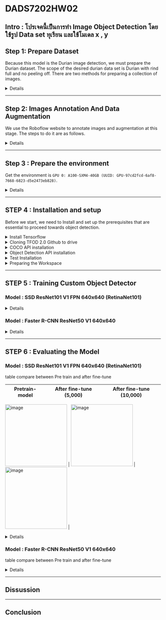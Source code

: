 # DADS7202HW02

## Intro : โปรเจคนี้เป็นการทำ Image Object Detection โดยใช้รูป Data set ทุเรียน และใช้โมเดล x , y 

## **Step 1: Prepare Dataset**  
Because this model is the Durian image detection, we must prepare the Durian dataset. The scope of the desired durian data set is Durian with rind full and no peeling off. There are two methods for preparing a collection of images.

<details>
<summary>Details</summary>

- Scraping durian images from Google Images using the library, which will search for images based on the keywords "Durian" from Google and download them. Then the searchable image will be automatically divided into train and test folders with class folders.

<img width="500" alt="image" src="https://user-images.githubusercontent.com/97492504/196753569-3b3b3ad7-00d2-4f16-aaa9-b82ed28d3b76.png">

```python
import os
import shutil
import copy
import time

import cv2
from google.colab.patches import cv2_imshow
from PIL import Image

from skimage import io
import requests
from google_images_download import google_images_download

import numpy as np
import torch
from torch import nn
import torch.optim as optim
from torch.optim import lr_scheduler
from torchvision import datasets, models, transforms

import matplotlib.pyplot as plt
```

```python
!pip install git+https://github.com/Joeclinton1/google-images-download.git
```

```python
def collect_data(query, number = 50, train_ratio=0.7) :
  # Remove spaces
  query = query.replace(' ','')
  classes = query.split(',')
  
  # Search and download images from google.
  response = google_images_download.googleimagesdownload()
  arguments = {'keywords' : query, 
              'limit' : number, 
              'silent_mode' : True,
              'format' : 'jpg',
              'output_directory' : 'data'}
  paths = response.download(arguments)

  # Create a folder to divide between training set and test set.
  if not os.path.isdir('data/train') :
    os.mkdir('data/train')
  if not os.path.isdir('data/test') :
    os.mkdir('data/test')
  for x in classes :
    if not os.path.isdir('data/train/'+x) :
      os.mkdir('data/train/'+x)
  
  # To divide between training set and test set.
  n_train = int(train_ratio*number)
  for x in classes :
    files = os.listdir('data/' + x)
    for i in range(n_train) :
      shutil.move('data/' + x + '/' + files[i], 'data/train/' + x + '/')
    shutil.move('data/' + x, 'data/test/')
  
  print('Complete')
```

- Download Durian images from the internet.  
Once the Durian image data set from both methods has been obtained, select the images to be used in Annotate.  

- Prepare the images you want to use in the folder.

   <img width="500" alt="image" src="https://user-images.githubusercontent.com/97492504/196252482-65f86535-9a44-4862-95d2-8c8587fb10bb.png">

</details>

---

## **Step 2: Images Annotation And Data Augmentation**
We use the Roboflow website to annotate images and augmentation at this stage. The steps to do it are as follows.

<details>
<summary>Details</summary>

- From the folder you have prepared.

<img width="500" alt="image" src="https://user-images.githubusercontent.com/97492504/196252482-65f86535-9a44-4862-95d2-8c8587fb10bb.png">

- Go to the [Roboflow](https://roboflow.com/) website.
- Sign up for a new account then sign in.
- Create new project and select project type as object detection.

   <img width="500" alt="image" src="https://user-images.githubusercontent.com/97492504/196253940-498d7780-cbde-4fd4-855c-c44ff6b354d8.png">

- Upload image to project.

   <img width="500" alt="image" src="https://user-images.githubusercontent.com/97492504/196254333-26f139ce-e1d9-47d9-a04f-bde69b2a242d.png">

- Finishing upload.

   <img width="500" alt="image" src="https://user-images.githubusercontent.com/97492504/196255979-447657ef-52f8-415e-91e5-7a3bca21078a.png">

- Annotate images.
  - Click on the image to annotate, then drag a frame around the object's area and classify it.
  - Go to the next image and repeat previous step to all images.
  
   <img width="500" alt="image" src="https://user-images.githubusercontent.com/97492504/196256383-e0a00bc0-78f0-4293-bd19-f2fbfc39ee3a.png">

- Add images to dataset.
  - Click the **Add n images to Dataset** at the top right of the website.
  - Choose the method adjust required value, then click add images.
 
   <img width="500" alt="image" src="https://user-images.githubusercontent.com/97492504/196257692-58a054ec-7793-4116-879d-3d38a442be8d.png">

- Generate new version of dataset.
  - Click the generate button at the bottom left of the screen.
  - In Section 3.Preprocessing Can be used to resize the image, and in Section 4. It can be used to do Augmentation and then generate a new dataset immediately in Section 5.

   <img width="500" alt="image" src="https://user-images.githubusercontent.com/97492504/196258333-54abf1fe-a431-4845-b135-143d18e7ffd9.png">

- Export dataset.

   <img width="500" alt="image" src="https://user-images.githubusercontent.com/97492504/196258535-d99d1a9b-ecd7-42d6-8611-cdca47147589.png">

</details>

---


## **Step 3 :  Prepare the environment**

Get the environment is `GPU 0: A100-SXM4-40GB (UUID: GPU-97cd2fcd-6af8-7668-6823-d5e2473eb828)`.

<details>
<summary>Details</summary>

```python
!nvidia-smi -L
```

<img width="500" alt="image" src="https://user-images.githubusercontent.com/97492504/196757909-82128152-46e5-468e-829f-0052efdabeef.png">

```python
import sys
print( f"Python {sys.version}\n" )

import numpy as np
print( f"NumPy {np.__version__}\n" )

import matplotlib.pyplot as plt
%matplotlib inline

import tensorflow as tf
print( f"TensorFlow {tf.__version__}" )
print( f"tf.keras.backend.image_data_format() = {tf.keras.backend.image_data_format()}" )

# Count the number of GPUs as detected by tensorflow
gpus = tf.config.list_physical_devices('GPU')
print( f"TensorFlow detected { len(gpus) } GPU(s):" )
for i, gpu in enumerate(gpus):
  print( f".... GPU No. {i}: Name = {gpu.name} , Type = {gpu.device_type}" )
```

<img width="500" alt="image" src="https://user-images.githubusercontent.com/97492504/196757486-ae014929-9763-456f-8d1d-90cfb5cbabaa.png">

</details>

---

## **STEP 4 : Installation and setup**  
Before we start, we need to Install and set up the prerequisites that are essential to proceed towards object detection.  

<details>
<summary>Install Tensorflow</summary>

```python
!pip install tensorflow-gpu
```
---output---

```python
import tensorflow as tf
print(tf.__version__)
```
---output---

</details>

<details>
<summary>Cloning TFOD 2.0 Github to drive</summary>

- Mounting Google Drive.

```python
from google.colab import drive
drive.mount('/content/drive')
```
---output---

- Go to the folder symbol on the left side of the screen.
- Create the folder you want to clone the repository into.

<img width="500" alt="image" src="https://user-images.githubusercontent.com/97492504/196510070-ba902de7-9c4b-4f42-9003-ae7fefddeedf.png">

- Change directory to your folder.

```python
cd /content/drive/MyDrive/DADS7202
```
---output---

```python
!git clone https://github.com/tensorflow/models.git
```
---output---

- Cloning Tensorflow github repository.
- In the created folder, you will see a new folder.

<img width="500" alt="image" src="https://user-images.githubusercontent.com/97492504/196510281-b8e23663-5209-4b88-957e-5438d5b4bbab.png">

- In the **models folder**, go to **research** folder, then go to the **object_detection** folder and download files **export_tflite_graph_tf2.py**, **exporter_main_v2.py** and **model_main_tf2.py**

<img width="500" alt="image" src="https://user-images.githubusercontent.com/97492504/196510913-9edc9d28-423c-4e76-ae88-cc794618cd15.png">

</details>

<details>
<summary>COCO API installation</summary>

- Change directory to **research** folder.

```python
cd /content/drive/MyDrive/DADS7202/models/research
```
---output---

- Install COCO API.

```python
!protoc object_detection/protos/*.proto --python_out=.
```
```python
!git clone https://github.com/cocodataset/cocoapi.git
```
---output---
```python
cd cocoapi/PythonAPI
```
---output---
```python
!make
```
---output---
```python
cp -r pycocotools /content/drive/MyDrive/DADS7202/models/research
```

</details>

<details>
<summary>Object Detection API installation</summary>

- Back to **research** folder.

```python
cd /content/drive/MyDrive/DADS7202/models/research
```
---output---

- Installing the object detection package.

```python
cp object_detection/packages/tf2/setup.py .
```
> #python -m pip install --use-feature=2020-resolver .  
```python
!python -m pip install .
```
---output---

</details>

<details>
<summary>Test Installation</summary>

```python
!python object_detection/builders/model_builder_tf2_test.py
```
---output---

</details>

<details>
<summary>Preparing the Workspace</summary>
  
- In the DADS7202 folder (or other created folder in cloning TFOD github step), create a workspace folder and a subfolder, as shown below.

<img width="500" alt="image" src="https://user-images.githubusercontent.com/97492504/196512776-d4ddc051-f929-4215-b592-744c34821783.png">

- In the **annotations** folder right click + new file create **label_map.pbtxt**
  - Double click on label_map.pbtxt and edit the label.
  
  <img width="500" alt="image" src="https://user-images.githubusercontent.com/97492504/196512933-eea5a62b-1a52-45f5-b059-84c77e1fba5d.png">

  - In the **test** and **train** folders, upload the images to use train and test the model. In this work uses JPG+XML files.

  <img width="500" alt="image" src="https://user-images.githubusercontent.com/97492504/196513043-0177688f-0c77-428a-ad49-785537b3acd5.png">

  - Change directory to pre-trained-models folder.

```python
cd /content/drive/MyDrive/DADS7202/workspace/training_demo/pre-trained-models
```
---output---

</details>

---

## **STEP 5 : Training Custom Object Detector**

### **Model : SSD ResNet101 V1 FPN 640x640 (RetinaNet101)**

<details>
<summary>Details</summary>

- Download Pre-Trained Model which are listed in [TensorFlow 2 Detection Model Zoo](https://github.com/tensorflow/models/blob/master/research/object_detection/g3doc/tf2_detection_zoo.md) because in this work we try to use Pre-Train model as **SSD ResNet101 V1 FPN 640x640 (RetinaNet101)**.

```python
!wget http://download.tensorflow.org/models/object_detection/tf2/20200711/ssd_resnet101_v1_fpn_640x640_coco17_tpu-8.tar.gz
```
---output---

- Extracted our pre-trained model and The **pre-trained-model** folder should look like this.

<img width="500" alt="image" src="https://user-images.githubusercontent.com/97492504/196516271-a753f502-a217-41ec-b39a-a6ae2258592a.png">

```python
!tar -xvf ssd_resnet101_v1_fpn_640x640_coco17_tpu-8.tar.gz
```
---output---

- In the **training-demo** folder, upload the previously downloaded files **export_tflite_graph_tf2.py**, **exporter_main_v2.py** and **model_main_tf2.py**.
  - This step is for easier to call this script.
  - Able to call the script in research folder without download and re-upload step.
  
  <img width="500" alt="image" src="https://user-images.githubusercontent.com/97492504/196516574-10db4ccb-d2dd-48a7-b4a3-f62f01dc9d53.png">

- Download **partition_dataset.py** and **generate_tfrecord.py**
  - Go to [TensorFlow 2 Object Detection API tutorial](https://tensorflow-object-detection-api-tutorial.readthedocs.io/en/latest/training.html).
  - Download **Partition Dataset script**, then partition the Dataset. (In this work we skip this step because we preprocessing dataset on [Roboflow](https://roboflow.com/) already.)
  - Download **Generate TensorFlow Records script**.
  - Upload file into **training_demo** folder.
    <img width="500" alt="image" src="https://user-images.githubusercontent.com/97492504/196516987-a58c2eb9-a3a3-48eb-8617-2ab2ab39d39d.png">

- Create TensorFlow Records.
  - Change directory to **training_demo**.
  - Run **generate_tfrecord.py** script to create tensorflow records.
  - Check the train folder, test folder, label_map.pbtxt and the ourput path before running.
  
```python
cd /content/drive/MyDrive/DADS7202/workspace/training_demo
```
---output---

> Create train data:
```python
!python generate_tfrecord.py -x /content/drive/MyDrive/DADS7202/workspace/training_demo/images/train -l /content/drive/MyDrive/DADS7202/workspace/training_demo/annotations/label_map.pbtxt -o /content/drive/MyDrive/DADS7202/workspace/training_demo/annotations/train.record
```

> Create test data:
```python
!python generate_tfrecord.py -x /content/drive/MyDrive/DADS7202/workspace/training_demo/images/test -l //content/drive/MyDrive/DADS7202/workspace/training_demo/annotations/label_map.pbtxt -o /content/drive/MyDrive/DADS7202/workspace/training_demo/annotations/test.record
```
---output---

- The annotations folder should be look like this.

<img width="500" alt="image" src="https://user-images.githubusercontent.com/97492504/196517704-15e14d48-0aa9-4872-8ca0-1a3ca4df162e.png">

- In **models** folder **(inside training_demo folder)** create a new directory named **my_ssd_resnet101_v1_fpn** and download **pipeline.config** from **pre-train-models/ssd_resnet101...**, then re-upload to the newly created directory. Our **training_demo** should now look like this:

<img width="500" alt="image" src="https://user-images.githubusercontent.com/97492504/196517998-799e438a-4ee8-4836-89de-79ed5746e519.png">

- Configure the Training Pipeline.
  - Double click into pipeline.config in model/my_ssd_resnet101_v1_fpn
  - **Looking at line 3, let's change the number of different label classes.**
  - Line 6, 7 can set image resizer height and width.
  - **Line 131 to set batch size**.
  - Line 136 to set augmentation options.
  - **Line 161 change the Path to checkpoint of pre-trained model**.
  - **Line 152, 162 change number of step**.
  - **Line 167 change fine tune checkpoint type to detection**.
  - **Line 168 set it to false**.
  - **Line 172 change Path to label map file**.
  - **Line 174 change Path to training TFRecord file**.
  - **Line 182 change Path to label map file**.
  - **Line 186 change Path to testing TFRecord**.
  
<img width="500" alt="image" src="https://user-images.githubusercontent.com/97492504/196518462-62833952-1c11-4428-8d16-06d8fc907e26.png">
  
</details>

### **Model : Faster R-CNN ResNet50 V1 640x640**

<details>
<summary>Details</summary>

- Download Pre-Trained Model which are listed in [TensorFlow 2 Detection Model Zoo](https://github.com/tensorflow/models/blob/master/research/object_detection/g3doc/tf2_detection_zoo.md) because in this work we try to use Pre-Train model as **Faster R-CNN ResNet50 V1 640x640.**.

```python
!wget http://download.tensorflow.org/models/object_detection/tf2/20200711/faster_rcnn_resnet50_v1_640x640_coco17_tpu-8.tar.gz
```
---output---

- Extracted our pre-trained model and The **pre-trained-model** folder should look like this.

<img width="500" alt="image" src="https://user-images.githubusercontent.com/97492504/196734840-e66baa86-6e5f-410b-8547-95d7d3ed3b1d.png">

```
!tar -xvf faster_rcnn_resnet50_v1_640x640_coco17_tpu-8.tar.gz
```
---output---

- In the **training-demo** folder, upload the previously downloaded files **export_tflite_graph_tf2.py**, **exporter_main_v2.py** and **model_main_tf2.py** .
  - This step is for easier to call this script.
  - Able to call the script in research folder without download and re-upload step.
  
  <img width="500" alt="image" src="https://user-images.githubusercontent.com/97492504/196741775-b9f116b9-3fe3-4c4c-b2f4-5fe6e6f3f198.png">

- Download **partition_dataset.py** and **generate_tfrecord.py**
  - Go to [TensorFlow 2 Object Detection API tutorial](https://tensorflow-object-detection-api-tutorial.readthedocs.io/en/latest/training.html).
  - Download **Partition Dataset script**, then partition the dataset. (In this work we skip this step because we preprocessing dataset on [Roboflow](https://roboflow.com/) already.)
  - Download **Generate TensorFlow Records script**.
  - Upload file into **training_demo** folder.

  <img width="500" alt="image" src="https://user-images.githubusercontent.com/97492504/196742294-9c8c173a-dd8b-4c18-adea-73c72310a4e4.png">

- Create TensorFlow Records.
  - Change directory to **training_demo**.
  - Run **generate_tfrecord.py** script to create tensorflow records.
  - Check the train folder, test folder, label_map.pbtxt and the ourput path before running.
  
```
cd /content/drive/MyDrive/DADS7202/workspace/training_demo
```
---output---

> Create train data:
```
!python generate_tfrecord.py -x /content/drive/MyDrive/DADS7202/workspace/training_demo/images/train -l /content/drive/MyDrive/DADS7202/workspace/training_demo/annotations/label_map.pbtxt -o /content/drive/MyDrive/DADS7202/workspace/training_demo/annotations/train.record
```

> Create test data:
```
!python generate_tfrecord.py -x /content/drive/MyDrive/DADS7202/workspace/training_demo/images/test -l //content/drive/MyDrive/DADS7202/workspace/training_demo/annotations/label_map.pbtxt -o /content/drive/MyDrive/DADS7202/workspace/training_demo/annotations/test.record
```
---output---

- The annotations folder should be look like this.

<img width="500" alt="image" src="https://user-images.githubusercontent.com/97492504/196743145-046586bf-b85b-4aa0-b38c-3e79788437dd.png">

- In **models** folder **(inside training_demo folder)** create a new directory named **Faster_R-CNN_ResNet50_V1** and download **pipeline.config** from **pre-train-models/faster_rcnn...**, then re-upload to the newly created directory. Our **training_demo** should now look like this:

<img width="500" alt="image" src="https://user-images.githubusercontent.com/97492504/196743456-8a7b9c17-ab62-4530-99ed-ca8c8b1c6305.png">

- Configure the Training Pipeline.
  - Double click into pipeline.config in **models/Faster_R-CNN_ResNet50_V1**
  - **Looking at line 10, let's change the number of different label classes.**
  - Line 13,14 can set image resizer height and width.
  - **Line 93 to set batch size.**
  - **Line 97,103 change number of step.**
  - **Line 113 change the Path to checkpoint of pre-trained model.**
  - **Line 114 change fine tune checkpoint type to detection.**
  - **Line 122 set it to false.**
  - **Line 126 change Path to label map file.**
  - **Line 128 change Path to training TFRecord file.**
  - **Line 139 change Path to label map file.**
  - **Line 143 change Path to testing TFRecord.**

  <img width="500" alt="image" src="https://user-images.githubusercontent.com/97492504/196743916-572614fa-9738-44c4-967c-64cac14cab6d.png">

</details>

---

## **STEP 6 :  Evaluating the Model**

### **Model : SSD ResNet101 V1 FPN 640x640 (RetinaNet101)**

table compare between Pre train and after fine-tune

Pretrain-model | After fine-tune (5,000) | After fine-tune (10,000) | 
------------ | ------------- | ------------- | 

  <img width="200" alt="image" src="https://user-images.githubusercontent.com/97492504/196775870-5b79146d-4855-4168-883d-4bbf7299c1e6.png"> | <img width="200" alt="image" src="https://user-images.githubusercontent.com/97492504/196775742-90f63f52-2c97-49c3-915e-30fdd06c9499.png"> | <img width="200" alt="image" src="https://user-images.githubusercontent.com/97492504/196776002-cdeea952-f333-4bf3-894c-2c5c2376b89d.png"> | 


<details>
<summary>Details</summary>
  
## **Evaluating the Model**

1. Set metric type.

```python
from object_detection.protos import eval_pb2
eval_config = eval_pb2.EvalConfig()
eval_config.metrics_set.extend(['coco_detection_metrics'])
```

2. Change directory to training_demo.

```python
cd /content/drive/MyDrive/DADS7202/workspace/training_demo
```

3. Model evaluate using Tensorboard.

```python
!python model_main_tf2.py --model_dir=/content/drive/MyDrive/DADS7202/workspace/training_demo/models/my_ssd_resnet101_v1_fpn --pipeline_config_path=/content/drive/MyDrive/DADS7202/workspace/training_demo/models/my_ssd_resnet101_v1_fpn/pipeline.config --checkpoint_dir=/content/drive/MyDrive/DADS7202/workspace/training_demo/models/my_ssd_resnet101_v1_fpn
```
---output---

```
%load_ext tensorboard
%tensorboard --logdir=/content/drive/MyDrive/DADS7202/workspace/training_demo/models/my_ssd_resnet101_v1_fpn
```
---output---

## **Inferencing Trained Models.**

1. In exported-models folder create my_model folder.
2. Export the model to */content/drive/MyDrive/DADS7202/workspace/training_demo/exported-models/my_model*

```python
!python exporter_main_v2.py --input_type image_tensor --pipeline_config_path /content/drive/MyDrive/DADS7202/workspace/training_demo/models/my_ssd_resnet101_v1_fpn/pipeline.config --trained_checkpoint_dir /content/drive/MyDrive/DADS7202/workspace/training_demo/models/my_ssd_resnet101_v1_fpn --output_directory /content/drive/MyDrive/DADS7202/workspace/training_demo/exported-models/my_model
```
---output---
  
3. Inferencing trained model.

```python

import os
os.environ['TF_CPP_MIN_LOG_LEVEL'] = '2'    # Suppress TensorFlow logging (1)
import pathlib
import tensorflow as tf
import cv2
import argparse
from google.colab.patches import cv2_imshow

# Enable GPU dynamic memory allocation
gpus = tf.config.experimental.list_physical_devices('GPU')
for gpu in gpus:
    tf.config.experimental.set_memory_growth(gpu, True)

# PROVIDE PATH TO IMAGE DIRECTORY
IMAGE_PATHS = '/content/drive/MyDrive/DADS7202/workspace/training_demo/images/test/1_jpg.rf.24fda645c9751b1f97ca006a4c164020.jpg'

# PROVIDE PATH TO MODEL DIRECTORY
PATH_TO_MODEL_DIR = '/content/drive/MyDrive/DADS7202/workspace/training_demo/pre-trained-models/ssd_resnet101_v1_fpn_640x640_coco17_tpu-8'

# PROVIDE PATH TO LABEL MAP
PATH_TO_LABELS = '/content/drive/MyDrive/DADS7202/workspace/training_demo/annotations/label_map.pbtxt'

# PROVIDE THE MINIMUM CONFIDENCE THRESHOLD
MIN_CONF_THRESH = float(0.60)

# LOAD THE MODEL

import time
from object_detection.utils import label_map_util
from object_detection.utils import visualization_utils as viz_utils

PATH_TO_SAVED_MODEL = PATH_TO_MODEL_DIR + "/saved_model"

print('Loading model...', end='')
start_time = time.time()

# LOAD SAVED MODEL AND BUILD DETECTION FUNCTION
detect_fn = tf.saved_model.load(PATH_TO_SAVED_MODEL)

end_time = time.time()
elapsed_time = end_time - start_time
print('Done! Took {} seconds'.format(elapsed_time))

# LOAD LABEL MAP DATA FOR PLOTTING

category_index = label_map_util.create_category_index_from_labelmap(PATH_TO_LABELS,
                                                                    use_display_name=True)

import numpy as np
from PIL import Image
import matplotlib.pyplot as plt
import warnings
warnings.filterwarnings('ignore')   # Suppress Matplotlib warnings

def load_image_into_numpy_array(path):
    """Load an image from file into a numpy array.
    Puts image into numpy array to feed into tensorflow graph.
    Note that by convention we put it into a numpy array with shape
    (height, width, channels), where channels=3 for RGB.
    Args:
      path: the file path to the image
    Returns:
      uint8 numpy array with shape (img_height, img_width, 3)
    """
    return np.array(Image.open(path))




print('Running inference for {}... '.format(IMAGE_PATHS), end='')

image = cv2.imread(IMAGE_PATHS)
image_rgb = cv2.cvtColor(image, cv2.COLOR_BGR2RGB)
image_expanded = np.expand_dims(image_rgb, axis=0)

# The input needs to be a tensor, convert it using `tf.convert_to_tensor`.
input_tensor = tf.convert_to_tensor(image)
# The model expects a batch of images, so add an axis with `tf.newaxis`.
input_tensor = input_tensor[tf.newaxis, ...]

# input_tensor = np.expand_dims(image_np, 0)
detections = detect_fn(input_tensor)

# All outputs are batches tensors.
# Convert to numpy arrays, and take index [0] to remove the batch dimension.
# We're only interested in the first num_detections.
num_detections = int(detections.pop('num_detections'))
detections = {key: value[0, :num_detections].numpy()
               for key, value in detections.items()}
detections['num_detections'] = num_detections

# detection_classes should be ints.
detections['detection_classes'] = detections['detection_classes'].astype(np.int64)

image_with_detections = image.copy()

# SET MIN_SCORE_THRESH BASED ON YOU MINIMUM THRESHOLD FOR DETECTIONS
viz_utils.visualize_boxes_and_labels_on_image_array(
      image_with_detections,
      detections['detection_boxes'],
      detections['detection_classes'],
      detections['detection_scores'],
      category_index,
      use_normalized_coordinates=True,
      max_boxes_to_draw=200,
      min_score_thresh=0.6,
      agnostic_mode=False)

print('Done')
# DISPLAYS OUTPUT IMAGE
cv2_imshow(image_with_detections)
# CLOSES WINDOW ONCE KEY IS PRESSED
```

> <b>Pretrain-model SSD_resnet101_v1_fpn without training.</b>
  
`
Loading model...Done! Took 39.04430317878723 seconds
Running inference for /content/drive/MyDrive/DADS7202/workspace/training_demo/images/test/1_jpg.rf.24fda645c9751b1f97ca006a4c164020.jpg... Done
`
  
<img width="500" alt="image" src="https://user-images.githubusercontent.com/97492504/196521072-a133a268-62ad-418a-8372-93456b26da4d.png">

```python

import os
os.environ['TF_CPP_MIN_LOG_LEVEL'] = '2'    # Suppress TensorFlow logging (1)
import pathlib
import tensorflow as tf
import cv2
import argparse
from google.colab.patches import cv2_imshow

# Enable GPU dynamic memory allocation
gpus = tf.config.experimental.list_physical_devices('GPU')
for gpu in gpus:
    tf.config.experimental.set_memory_growth(gpu, True)

# PROVIDE PATH TO IMAGE DIRECTORY
IMAGE_PATHS = '/content/drive/MyDrive/DADS7202/workspace/training_demo/images/test/1_jpg.rf.24fda645c9751b1f97ca006a4c164020.jpg'

# PROVIDE PATH TO MODEL DIRECTORY
PATH_TO_MODEL_DIR = '/content/drive/MyDrive/DADS7202/workspace/training_demo/exported-models/my_model'

# PROVIDE PATH TO LABEL MAP
PATH_TO_LABELS = '/content/drive/MyDrive/DADS7202/workspace/training_demo/annotations/label_map.pbtxt'

# PROVIDE THE MINIMUM CONFIDENCE THRESHOLD
MIN_CONF_THRESH = float(0.60)

# LOAD THE MODEL

import time
from object_detection.utils import label_map_util
from object_detection.utils import visualization_utils as viz_utils

PATH_TO_SAVED_MODEL = PATH_TO_MODEL_DIR + "/saved_model"

print('Loading model...', end='')
start_time = time.time()

# LOAD SAVED MODEL AND BUILD DETECTION FUNCTION
detect_fn = tf.saved_model.load(PATH_TO_SAVED_MODEL)

end_time = time.time()
elapsed_time = end_time - start_time
print('Done! Took {} seconds'.format(elapsed_time))

# LOAD LABEL MAP DATA FOR PLOTTING

category_index = label_map_util.create_category_index_from_labelmap(PATH_TO_LABELS,
                                                                    use_display_name=True)

import numpy as np
from PIL import Image
import matplotlib.pyplot as plt
import warnings
warnings.filterwarnings('ignore')   # Suppress Matplotlib warnings

def load_image_into_numpy_array(path):
    """Load an image from file into a numpy array.
    Puts image into numpy array to feed into tensorflow graph.
    Note that by convention we put it into a numpy array with shape
    (height, width, channels), where channels=3 for RGB.
    Args:
      path: the file path to the image
    Returns:
      uint8 numpy array with shape (img_height, img_width, 3)
    """
    return np.array(Image.open(path))




print('Running inference for {}... '.format(IMAGE_PATHS), end='')

image = cv2.imread(IMAGE_PATHS)
image_rgb = cv2.cvtColor(image, cv2.COLOR_BGR2RGB)
image_expanded = np.expand_dims(image_rgb, axis=0)

# The input needs to be a tensor, convert it using `tf.convert_to_tensor`.
input_tensor = tf.convert_to_tensor(image)
# The model expects a batch of images, so add an axis with `tf.newaxis`.
input_tensor = input_tensor[tf.newaxis, ...]

# input_tensor = np.expand_dims(image_np, 0)
detections = detect_fn(input_tensor)

# All outputs are batches tensors.
# Convert to numpy arrays, and take index [0] to remove the batch dimension.
# We're only interested in the first num_detections.
num_detections = int(detections.pop('num_detections'))
detections = {key: value[0, :num_detections].numpy()
               for key, value in detections.items()}
detections['num_detections'] = num_detections

# detection_classes should be ints.
detections['detection_classes'] = detections['detection_classes'].astype(np.int64)

image_with_detections = image.copy()

# SET MIN_SCORE_THRESH BASED ON YOU MINIMUM THRESHOLD FOR DETECTIONS
viz_utils.visualize_boxes_and_labels_on_image_array(
      image_with_detections,
      detections['detection_boxes'],
      detections['detection_classes'],
      detections['detection_scores'],
      category_index,
      use_normalized_coordinates=True,
      max_boxes_to_draw=200,
      min_score_thresh=0.6,
      agnostic_mode=False)

print('Done')
# DISPLAYS OUTPUT IMAGE
cv2_imshow(image_with_detections)
# CLOSES WINDOW ONCE KEY IS PRESSED
```

> <b>With 5,000 steps of training, the results are still unsatisfactory. After this, try 10,000 training steps.</b>
  
`
Loading model...Done! Took 20.713525533676147 seconds
Running inference for /content/drive/MyDrive/DADS7202/workspace/training_demo/images/test/1_jpg.rf.24fda645c9751b1f97ca006a4c164020.jpg... Done
`
  
<img width="500" alt="image" src="https://user-images.githubusercontent.com/97492504/196521564-44488043-7a83-4159-b702-4e7aa03443a4.png">

```python

import os
os.environ['TF_CPP_MIN_LOG_LEVEL'] = '2'    # Suppress TensorFlow logging (1)
import pathlib
import tensorflow as tf
import cv2
import argparse
from google.colab.patches import cv2_imshow

# Enable GPU dynamic memory allocation
gpus = tf.config.experimental.list_physical_devices('GPU')
for gpu in gpus:
    tf.config.experimental.set_memory_growth(gpu, True)

# PROVIDE PATH TO IMAGE DIRECTORY
IMAGE_PATHS = '/content/drive/MyDrive/DADS7202/workspace/training_demo/images/test/1_jpg.rf.24fda645c9751b1f97ca006a4c164020.jpg'

# PROVIDE PATH TO MODEL DIRECTORY
PATH_TO_MODEL_DIR = '/content/drive/MyDrive/DADS7202/workspace/training_demo/exported-models/my_model2'

# PROVIDE PATH TO LABEL MAP
PATH_TO_LABELS = '/content/drive/MyDrive/DADS7202/workspace/training_demo/annotations/label_map.pbtxt'

# PROVIDE THE MINIMUM CONFIDENCE THRESHOLD
MIN_CONF_THRESH = float(0.60)

# LOAD THE MODEL

import time
from object_detection.utils import label_map_util
from object_detection.utils import visualization_utils as viz_utils

PATH_TO_SAVED_MODEL = PATH_TO_MODEL_DIR + "/saved_model"

print('Loading model...', end='')
start_time = time.time()

# LOAD SAVED MODEL AND BUILD DETECTION FUNCTION
detect_fn = tf.saved_model.load(PATH_TO_SAVED_MODEL)

end_time = time.time()
elapsed_time = end_time - start_time
print('Done! Took {} seconds'.format(elapsed_time))

# LOAD LABEL MAP DATA FOR PLOTTING

category_index = label_map_util.create_category_index_from_labelmap(PATH_TO_LABELS,
                                                                    use_display_name=True)

import numpy as np
from PIL import Image
import matplotlib.pyplot as plt
import warnings
warnings.filterwarnings('ignore')   # Suppress Matplotlib warnings

def load_image_into_numpy_array(path):
    """Load an image from file into a numpy array.
    Puts image into numpy array to feed into tensorflow graph.
    Note that by convention we put it into a numpy array with shape
    (height, width, channels), where channels=3 for RGB.
    Args:
      path: the file path to the image
    Returns:
      uint8 numpy array with shape (img_height, img_width, 3)
    """
    return np.array(Image.open(path))




print('Running inference for {}... '.format(IMAGE_PATHS), end='')

image = cv2.imread(IMAGE_PATHS)
image_rgb = cv2.cvtColor(image, cv2.COLOR_BGR2RGB)
image_expanded = np.expand_dims(image_rgb, axis=0)

# The input needs to be a tensor, convert it using `tf.convert_to_tensor`.
input_tensor = tf.convert_to_tensor(image)
# The model expects a batch of images, so add an axis with `tf.newaxis`.
input_tensor = input_tensor[tf.newaxis, ...]

# input_tensor = np.expand_dims(image_np, 0)
detections = detect_fn(input_tensor)

# All outputs are batches tensors.
# Convert to numpy arrays, and take index [0] to remove the batch dimension.
# We're only interested in the first num_detections.
num_detections = int(detections.pop('num_detections'))
detections = {key: value[0, :num_detections].numpy()
               for key, value in detections.items()}
detections['num_detections'] = num_detections

# detection_classes should be ints.
detections['detection_classes'] = detections['detection_classes'].astype(np.int64)

image_with_detections = image.copy()

# SET MIN_SCORE_THRESH BASED ON YOU MINIMUM THRESHOLD FOR DETECTIONS
viz_utils.visualize_boxes_and_labels_on_image_array(
      image_with_detections,
      detections['detection_boxes'],
      detections['detection_classes'],
      detections['detection_scores'],
      category_index,
      use_normalized_coordinates=True,
      max_boxes_to_draw=200,
      min_score_thresh=0.6,
      agnostic_mode=False)

print('Done')
# DISPLAYS OUTPUT IMAGE
cv2_imshow(image_with_detections)
# CLOSES WINDOW ONCE KEY IS PRESSED
```
  
> <b>By increasing the steps to 10000, the results look better.</b>
  
`
Loading model...Done! Took 21.366928339004517 seconds
Running inference for /content/drive/MyDrive/DADS7202/workspace/training_demo/images/test/1_jpg.rf.24fda645c9751b1f97ca006a4c164020.jpg... Done
`

<img width="500" alt="image" src="https://user-images.githubusercontent.com/97492504/196521952-64671dc6-717c-4ef9-a38a-93bed9b177e5.png">
   
</details>

### **Model : Faster R-CNN ResNet50 V1 640x640**

table compare between Pre train and after fine-tune

<details>
<summary>Details</summary>
  
## **Evaluating the Model**

1. Set metric type.

```python
from object_detection.protos import eval_pb2
eval_config = eval_pb2.EvalConfig()
eval_config.metrics_set.extend(['coco_detection_metrics'])
```
  
2. Change directory to training_demo

```python
cd /content/drive/MyDrive/DADS7202/workspace/training_demo
```
---output---

3. Model evaluate using Tensorboard

```python
!python model_main_tf2.py --model_dir=/content/drive/MyDrive/DADS7202/workspace/training_demo/models/Faster_R-CNN_ResNet50_V1 --pipeline_config_path=/content/drive/MyDrive/DADS7202/workspace/training_demo/models/Faster_R-CNN_ResNet50_V1/pipeline.config --checkpoint_dir=/content/drive/MyDrive/DADS7202/workspace/training_demo/models/Faster_R-CNN_ResNet50_V1
```
---output---
  
```python
%load_ext tensorboard
%tensorboard --logdir=/content/drive/MyDrive/DADS7202/workspace/training_demo/models/Faster_R-CNN_ResNet50_V1
```
---output---
  
## **Inferencing Trained Models**
  
1. In exported-models folder create my_model folder
2. Export the model to */content/drive/MyDrive/DADS7202/workspace/training_demo/exported-models/my_model*
  
```python
!python exporter_main_v2.py --input_type image_tensor --pipeline_config_path /content/drive/MyDrive/DADS7202/workspace/training_demo/models/Faster_R-CNN_ResNet50_V1/pipeline.config --trained_checkpoint_dir /content/drive/MyDrive/DADS7202/workspace/training_demo/models/Faster_R-CNN_ResNet50_V1 --output_directory /content/drive/MyDrive/DADS7202/workspace/training_demo/exported-models/my_model3_faster_R_CNN_1000
```
---output---
  
3. Inferencing trained model

```python

import os
os.environ['TF_CPP_MIN_LOG_LEVEL'] = '2'    # Suppress TensorFlow logging (1)
import pathlib
import tensorflow as tf
import cv2
import argparse
from google.colab.patches import cv2_imshow

# Enable GPU dynamic memory allocation
gpus = tf.config.experimental.list_physical_devices('GPU')
for gpu in gpus:
    tf.config.experimental.set_memory_growth(gpu, True)

# PROVIDE PATH TO IMAGE DIRECTORY
IMAGE_PATHS = '/content/drive/MyDrive/DADS7202/workspace/training_demo/images/test/1_jpg.rf.24fda645c9751b1f97ca006a4c164020.jpg'

# PROVIDE PATH TO MODEL DIRECTORY
PATH_TO_MODEL_DIR = '/content/drive/MyDrive/DADS7202/workspace/training_demo/pre-trained-models/faster_rcnn_resnet50_v1_640x640_coco17_tpu-8'

# PROVIDE PATH TO LABEL MAP
PATH_TO_LABELS = '/content/drive/MyDrive/DADS7202/workspace/training_demo/annotations/label_map.pbtxt'

# PROVIDE THE MINIMUM CONFIDENCE THRESHOLD
MIN_CONF_THRESH = float(0.60)

# LOAD THE MODEL

import time
from object_detection.utils import label_map_util
from object_detection.utils import visualization_utils as viz_utils

PATH_TO_SAVED_MODEL = PATH_TO_MODEL_DIR + "/saved_model"

print('Loading model...', end='')
start_time = time.time()

# LOAD SAVED MODEL AND BUILD DETECTION FUNCTION
detect_fn = tf.saved_model.load(PATH_TO_SAVED_MODEL)

end_time = time.time()
elapsed_time = end_time - start_time
print('Done! Took {} seconds'.format(elapsed_time))

# LOAD LABEL MAP DATA FOR PLOTTING

category_index = label_map_util.create_category_index_from_labelmap(PATH_TO_LABELS,
                                                                    use_display_name=True)

import numpy as np
from PIL import Image
import matplotlib.pyplot as plt
import warnings
warnings.filterwarnings('ignore')   # Suppress Matplotlib warnings

def load_image_into_numpy_array(path):
    """Load an image from file into a numpy array.
    Puts image into numpy array to feed into tensorflow graph.
    Note that by convention we put it into a numpy array with shape
    (height, width, channels), where channels=3 for RGB.
    Args:
      path: the file path to the image
    Returns:
      uint8 numpy array with shape (img_height, img_width, 3)
    """
    return np.array(Image.open(path))




print('Running inference for {}... '.format(IMAGE_PATHS), end='')

image = cv2.imread(IMAGE_PATHS)
image_rgb = cv2.cvtColor(image, cv2.COLOR_BGR2RGB)
image_expanded = np.expand_dims(image_rgb, axis=0)

# The input needs to be a tensor, convert it using `tf.convert_to_tensor`.
input_tensor = tf.convert_to_tensor(image)
# The model expects a batch of images, so add an axis with `tf.newaxis`.
input_tensor = input_tensor[tf.newaxis, ...]

# input_tensor = np.expand_dims(image_np, 0)
detections = detect_fn(input_tensor)

# All outputs are batches tensors.
# Convert to numpy arrays, and take index [0] to remove the batch dimension.
# We're only interested in the first num_detections.
num_detections = int(detections.pop('num_detections'))
detections = {key: value[0, :num_detections].numpy()
               for key, value in detections.items()}
detections['num_detections'] = num_detections

# detection_classes should be ints.
detections['detection_classes'] = detections['detection_classes'].astype(np.int64)

image_with_detections = image.copy()

# SET MIN_SCORE_THRESH BASED ON YOU MINIMUM THRESHOLD FOR DETECTIONS
viz_utils.visualize_boxes_and_labels_on_image_array(
      image_with_detections,
      detections['detection_boxes'],
      detections['detection_classes'],
      detections['detection_scores'],
      category_index,
      use_normalized_coordinates=True,
      max_boxes_to_draw=200,
      min_score_thresh=0.5,
      agnostic_mode=False)

print('Done')
# DISPLAYS OUTPUT IMAGE
cv2_imshow(image_with_detections)
# CLOSES WINDOW ONCE KEY IS PRESSED
```

> <b>Pretrain-model Faster R-CNN without training.</b>

`
Loading model...Done! Took 9.365224361419678 seconds
Running inference for /content/drive/MyDrive/DADS7202/workspace/training_demo/images/test/1_jpg.rf.24fda645c9751b1f97ca006a4c164020.jpg... Done
`

<img width="500" alt="image" src="https://user-images.githubusercontent.com/97492504/196767560-f524d772-dea6-4c40-8a72-a8129f59b175.png">


```python

import os
os.environ['TF_CPP_MIN_LOG_LEVEL'] = '2'    # Suppress TensorFlow logging (1)
import pathlib
import tensorflow as tf
import cv2
import argparse
from google.colab.patches import cv2_imshow

# Enable GPU dynamic memory allocation
gpus = tf.config.experimental.list_physical_devices('GPU')
for gpu in gpus:
    tf.config.experimental.set_memory_growth(gpu, True)

# PROVIDE PATH TO IMAGE DIRECTORY
IMAGE_PATHS = '/content/drive/MyDrive/DADS7202/workspace/training_demo/images/test/1_jpg.rf.24fda645c9751b1f97ca006a4c164020.jpg'

# PROVIDE PATH TO MODEL DIRECTORY
PATH_TO_MODEL_DIR = '/content/drive/MyDrive/DADS7202/workspace/training_demo/exported-models/my_model3_faster_R_CNN_1000'

# PROVIDE PATH TO LABEL MAP
PATH_TO_LABELS = '/content/drive/MyDrive/DADS7202/workspace/training_demo/annotations/label_map.pbtxt'

# PROVIDE THE MINIMUM CONFIDENCE THRESHOLD
MIN_CONF_THRESH = float(0.60)

# LOAD THE MODEL

import time
from object_detection.utils import label_map_util
from object_detection.utils import visualization_utils as viz_utils

PATH_TO_SAVED_MODEL = PATH_TO_MODEL_DIR + "/saved_model"

print('Loading model...', end='')
start_time = time.time()

# LOAD SAVED MODEL AND BUILD DETECTION FUNCTION
detect_fn = tf.saved_model.load(PATH_TO_SAVED_MODEL)

end_time = time.time()
elapsed_time = end_time - start_time
print('Done! Took {} seconds'.format(elapsed_time))

# LOAD LABEL MAP DATA FOR PLOTTING

category_index = label_map_util.create_category_index_from_labelmap(PATH_TO_LABELS,
                                                                    use_display_name=True)

import numpy as np
from PIL import Image
import matplotlib.pyplot as plt
import warnings
warnings.filterwarnings('ignore')   # Suppress Matplotlib warnings

def load_image_into_numpy_array(path):
    """Load an image from file into a numpy array.
    Puts image into numpy array to feed into tensorflow graph.
    Note that by convention we put it into a numpy array with shape
    (height, width, channels), where channels=3 for RGB.
    Args:
      path: the file path to the image
    Returns:
      uint8 numpy array with shape (img_height, img_width, 3)
    """
    return np.array(Image.open(path))




print('Running inference for {}... '.format(IMAGE_PATHS), end='')

image = cv2.imread(IMAGE_PATHS)
image_rgb = cv2.cvtColor(image, cv2.COLOR_BGR2RGB)
image_expanded = np.expand_dims(image_rgb, axis=0)

# The input needs to be a tensor, convert it using `tf.convert_to_tensor`.
input_tensor = tf.convert_to_tensor(image)
# The model expects a batch of images, so add an axis with `tf.newaxis`.
input_tensor = input_tensor[tf.newaxis, ...]

# input_tensor = np.expand_dims(image_np, 0)
detections = detect_fn(input_tensor)

# All outputs are batches tensors.
# Convert to numpy arrays, and take index [0] to remove the batch dimension.
# We're only interested in the first num_detections.
num_detections = int(detections.pop('num_detections'))
detections = {key: value[0, :num_detections].numpy()
               for key, value in detections.items()}
detections['num_detections'] = num_detections

# detection_classes should be ints.
detections['detection_classes'] = detections['detection_classes'].astype(np.int64)

image_with_detections = image.copy()

# SET MIN_SCORE_THRESH BASED ON YOU MINIMUM THRESHOLD FOR DETECTIONS
viz_utils.visualize_boxes_and_labels_on_image_array(
      image_with_detections,
      detections['detection_boxes'],
      detections['detection_classes'],
      detections['detection_scores'],
      category_index,
      use_normalized_coordinates=True,
      max_boxes_to_draw=200,
      min_score_thresh=0.5,
      agnostic_mode=False)

print('Done')
# DISPLAYS OUTPUT IMAGE
cv2_imshow(image_with_detections)
# CLOSES WINDOW ONCE KEY IS PRESSED
```

> <b>Fater R-CNN - 1,000 Step.</b>

`
Loading model...Done! Took 8.798496007919312 seconds
Running inference for /content/drive/MyDrive/DADS7202/workspace/training_demo/images/test/1_jpg.rf.24fda645c9751b1f97ca006a4c164020.jpg... Done
`

<img width="500" alt="image" src="https://user-images.githubusercontent.com/97492504/196767967-65d71df4-0692-4e87-b51b-260b9801db1b.png">

```python
  
import os
os.environ['TF_CPP_MIN_LOG_LEVEL'] = '2'    # Suppress TensorFlow logging (1)
import pathlib
import tensorflow as tf
import cv2
import argparse
from google.colab.patches import cv2_imshow

# Enable GPU dynamic memory allocation
gpus = tf.config.experimental.list_physical_devices('GPU')
for gpu in gpus:
    tf.config.experimental.set_memory_growth(gpu, True)

# PROVIDE PATH TO IMAGE DIRECTORY
IMAGE_PATHS = '/content/drive/MyDrive/DADS7202/workspace/training_demo/images/test/1_jpg.rf.24fda645c9751b1f97ca006a4c164020.jpg'

# PROVIDE PATH TO MODEL DIRECTORY
PATH_TO_MODEL_DIR = '/content/drive/MyDrive/DADS7202/workspace/training_demo/exported-models/my_model4_faster_R_CNN_2000'

# PROVIDE PATH TO LABEL MAP
PATH_TO_LABELS = '/content/drive/MyDrive/DADS7202/workspace/training_demo/annotations/label_map.pbtxt'

# PROVIDE THE MINIMUM CONFIDENCE THRESHOLD
MIN_CONF_THRESH = float(0.60)

# LOAD THE MODEL

import time
from object_detection.utils import label_map_util
from object_detection.utils import visualization_utils as viz_utils

PATH_TO_SAVED_MODEL = PATH_TO_MODEL_DIR + "/saved_model"

print('Loading model...', end='')
start_time = time.time()

# LOAD SAVED MODEL AND BUILD DETECTION FUNCTION
detect_fn = tf.saved_model.load(PATH_TO_SAVED_MODEL)

end_time = time.time()
elapsed_time = end_time - start_time
print('Done! Took {} seconds'.format(elapsed_time))

# LOAD LABEL MAP DATA FOR PLOTTING

category_index = label_map_util.create_category_index_from_labelmap(PATH_TO_LABELS,
                                                                    use_display_name=True)

import numpy as np
from PIL import Image
import matplotlib.pyplot as plt
import warnings
warnings.filterwarnings('ignore')   # Suppress Matplotlib warnings

def load_image_into_numpy_array(path):
    """Load an image from file into a numpy array.
    Puts image into numpy array to feed into tensorflow graph.
    Note that by convention we put it into a numpy array with shape
    (height, width, channels), where channels=3 for RGB.
    Args:
      path: the file path to the image
    Returns:
      uint8 numpy array with shape (img_height, img_width, 3)
    """
    return np.array(Image.open(path))




print('Running inference for {}... '.format(IMAGE_PATHS), end='')

image = cv2.imread(IMAGE_PATHS)
image_rgb = cv2.cvtColor(image, cv2.COLOR_BGR2RGB)
image_expanded = np.expand_dims(image_rgb, axis=0)

# The input needs to be a tensor, convert it using `tf.convert_to_tensor`.
input_tensor = tf.convert_to_tensor(image)
# The model expects a batch of images, so add an axis with `tf.newaxis`.
input_tensor = input_tensor[tf.newaxis, ...]

# input_tensor = np.expand_dims(image_np, 0)
detections = detect_fn(input_tensor)

# All outputs are batches tensors.
# Convert to numpy arrays, and take index [0] to remove the batch dimension.
# We're only interested in the first num_detections.
num_detections = int(detections.pop('num_detections'))
detections = {key: value[0, :num_detections].numpy()
               for key, value in detections.items()}
detections['num_detections'] = num_detections

# detection_classes should be ints.
detections['detection_classes'] = detections['detection_classes'].astype(np.int64)

image_with_detections = image.copy()

# SET MIN_SCORE_THRESH BASED ON YOU MINIMUM THRESHOLD FOR DETECTIONS
viz_utils.visualize_boxes_and_labels_on_image_array(
      image_with_detections,
      detections['detection_boxes'],
      detections['detection_classes'],
      detections['detection_scores'],
      category_index,
      use_normalized_coordinates=True,
      max_boxes_to_draw=200,
      min_score_thresh=0.5,
      agnostic_mode=False)

print('Done')
# DISPLAYS OUTPUT IMAGE
cv2_imshow(image_with_detections)
# CLOSES WINDOW ONCE KEY IS PRESSED
```

> <b>Fater R-CNN - 2,000 Step.</b>

`
Loading model...Done! Took 8.783716917037964 seconds
Running inference for /content/drive/MyDrive/DADS7202/workspace/training_demo/images/test/1_jpg.rf.24fda645c9751b1f97ca006a4c164020.jpg... Done
`

<img width="500" alt="image" src="https://user-images.githubusercontent.com/97492504/196771728-79acf142-cf3a-40ac-b14b-460f21b6ba66.png">

</details>

---

## **Dissussion**

---


## **Conclusion**

